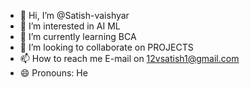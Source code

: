 - 👋 Hi, I’m @Satish-vaishyar
- 👀 I’m interested in AI ML
- 🌱 I’m currently learning BCA
- 💞️ I’m looking to collaborate on PROJECTS
- 📫 How to reach me E-mail on 12vsatish1@gmail.com
- 😄 Pronouns: He

<!---
Satish-vaishyar/Satish-vaishyar is a ✨ special ✨ repository because its `README.md` (this file) appears on your GitHub profile.
You can click the Preview link to take a look at your changes.
--->
